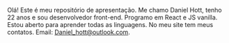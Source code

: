 Olá! Este é meu repositório de apresentação.
Me chamo Daniel Hott, tenho 22 anos e sou desenvolvedor front-end.
Programo em React e JS vanilla.
Estou aberto para aprender todas as linguagens.
No meu site tem meus contatos.
Email: Daniel_hott@outlook.com.
